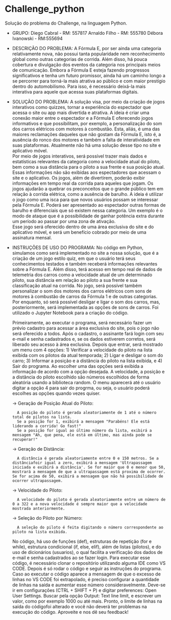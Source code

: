 # Challenge_python
Solução do problema do Challenge, na linguagem Python.

- GRUPO: 
    Diego Cabral - RM: 557817
    Arnaldo Filho - RM: 555780
    Débora Ivanowski - RM:555694 

- DESCRIÇÃO DO PROBLEMA:
    A Fórmula E, por ser ainda uma categoria relativamente nova, não possui tanta popularidade nem reconhecimento global como outras categorias de corrida. Além disso, há pouca cobertura e divulgação dos eventos da categoria nos principais meios de comunicação. Embora a Fórmula E esteja fazendo progressos significativos e tenha um futuro promissor, ainda há um caminho longo a se percorrer para torná-la mais atrativa ao público e com maior prestígio dentro do automobilismo. Para isso, é necessário deixá-la mais interativa para aquele que acessa suas plataformas digitais.

- SOLUÇÃO DO PROBLEMA:
    A solução visa, por meio da criação de jogos interativos como quizzes, tornar a experiência do espectador que acessa o site ou app mais divertida e atrativa. A ideia é criar uma conexão maior entre o espectador e a Fórmula E oferecendo jogos informativos e que possibilitam, por exemplo, a personalização do som dos carros elétricos com motores à combustão. Esta, aliás, é uma das maiores reclamações daqueles que não gostam da Fórmula E, isto é, a ausência do ronco dos motores e também a falta de interatividade em suas plataformas. Atualmente não há uma solução desse tipo no site e aplicativo móvel.  
    Por meio de jogos interativos, será possível trazer mais dados e estatísticas relevantes da categoria como a velocidade atual do piloto, bem como a sua distância para o piloto a sua frente e sua posição atual. Essas informações não são exibidas aos espectadores que acessam o site e o aplicativo. Os jogos, além de divertirem, poderão exibir informações em tempo real da corrida para aqueles que jogam. 
    Os jogos ajudarão a quebrar os preconceitos que o grande público tem em relação à corrida elétrica, como a ausência de barulho. A ideia é utilizar o jogo como uma isca para que novos usuários possam se interessar pela Fórmula E. Poderá ser apresentado ao espectador outras formas de barulho e diferenciais que só existem nessa categoria. Um exemplo é o modo de ataque que é a possibilidade de ganhar potência extra durante um período ao passar por uma zona de ativação.  
    Esse jogo será oferecido dentro de uma área exclusiva do site e do aplicativo móvel, e será um benefício cobrado por meio de uma assinatura mensal. 

- INSTRUÇÕES DE USO DO PROGRAMA:
    No código em Python, simulamos como será implementado no site a nossa solução, que é a criação de um jogo estilo quiz, em que o usuário terá seus conhecimentos testados e também receberá informações relevantes sobre a Fórmula E. Além disso, terá acesso em tempo real de dados de telemetria dos carros como a velocidade atual de um determinado piloto, sua distância em relação ao piloto a sua frente e sua classificação atual na corrida. No jogo, será possível também personalizar o som dos motores dos carros elétricos com sons de motores à combustão de carros da Fórmula 1 e de outras categorias. Por enquanto, só será possível desligar e ligar o som dos carros, mas, posteriormente, será implementada as opções de sons de carros. Foi utilizado o Jupyter Notebook para a criação do código. 

    Primeiramente, ao executar o programa, será necessário fazer um prévio cadastro para acessar a área exclusiva do site, pois o jogo não será oferecido a todos. Após o cadastro, o assinante fará login com seu e-mail e senha cadastrados e, se os dados estiverem corretos, será liberado seu acesso à área exclusiva. Depois que entrar, será mostrado um menu com 4 opções: 1) Verificar a velocidade do piloto na lista exibida com os pilotos da atual temporada; 2) Ligar e desligar o som do carro; 3) Informar a posição e a distância do piloto na lista exibida, e 4) Sair do programa. Ao escolher uma das opções será exibida a informação de acordo com a opção desejada. A velocidade, a posição e a distância do piloto escolhido são números escolhidos de forma aleatória usando a biblioteca random. O menu aparecerá até o usuário digitar a opção 4 para sair do progrma, ou seja, o usuário poderá escolhes as opções quando vezes quiser. 

    -> Geração de Posição Atual do Piloto:

        A posição do piloto é gerada aleatoriamente de 1 até o número total de pilotos na lista.
        Se a posição for 1, exibirá a mensagem "Parabéns! Ele está liderando a corrida! Go fast!"
        Se a posição for igual ao último número da lista, exibirá a mensagem "Ah, que pena, ele está em último, mas ainda pode se recuperar!"
    
    -> Geração de Distância:

        A distância é gerada aleatoriamente entre 0 e 150 metros. Se a distânciafoir igual a zero, exibirá a mensagem 'Ultrapassagem iniciada e exibirá a distância'. Se for maior que 0 e menor que 50, mostrará a mensagem de que a ultrapassagem está proxima de ocorrer. Se for acima de 50, exibirá a mensagem que não há possibilidade de ocorrer ultrapassagem. 
    
    -> Velocidade do Piloto:

        A velocidade do piloto é gerada aleatoriamente entre um número de 0 a 322 e a nova velocidade é sempre maior que a velocidade mostrada anteriormente.
    
    -> Seleção do Piloto por Número:

        A seleção do piloto é feita digitando o número correspondente ao piloto na lista exibida.


    No código, há uso de funções (def), estruturas de repetição (for e while), estrutura condicional (if, else, elif), além de listas (pilotos), e do uso de dicionários (usuarios), o qual facilita a verificação dos dados de e-mail e senha cadastrados ao se fazer login. 
    Para executar esse código, é necessário clonar o repositório utilizando alguma IDE como VS CODE. Depois é só rodar o código e seguir as instruções do programa. 
    Caso ao executar o código aparece a mensagem de que o excesso de linhas no VS CODE foi extrapolado, é preciso configurar a quantidade de linhas na saída e aumentar esse número consideravelmente. Deve-se ir em configurações (CTRL + SHIFT + P) e digitar preferences: Open User Settings. Buscar pela opção Output: Text line limit, e escrever um valor, como por exemplo 1000 ou até mais. Pronto, o limite de linhas na saída do códigofoi alterado e você não deverá ter problemas na execução do código. 
    Aproveite e nos dê seu feedback! 




